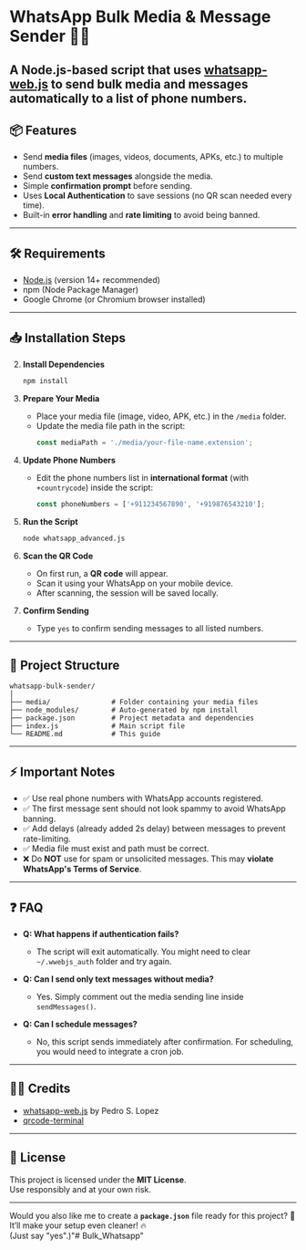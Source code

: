 # WhatsApp Bulk Media & Message Sender 📱🚀

A Node.js-based script that uses [whatsapp-web.js](https://github.com/pedroslopez/whatsapp-web.js) to **send bulk media and messages** automatically to a list of phone numbers.
---
## 📦 Features

- Send **media files** (images, videos, documents, APKs, etc.) to multiple numbers.
- Send **custom text messages** alongside the media.
- Simple **confirmation prompt** before sending.
- Uses **Local Authentication** to save sessions (no QR scan needed every time).
- Built-in **error handling** and **rate limiting** to avoid being banned.

---

## 🛠️ Requirements

- [Node.js](https://nodejs.org/) (version 14+ recommended)
- npm (Node Package Manager)
- Google Chrome (or Chromium browser installed)

---

## 📥 Installation Steps


2. **Install Dependencies**
    ```bash
    npm install
    ```

3. **Prepare Your Media**
    - Place your media file (image, video, APK, etc.) in the `/media` folder.
    - Update the media file path in the script:
      ```javascript
      const mediaPath = './media/your-file-name.extension';
      ```

4. **Update Phone Numbers**
    - Edit the phone numbers list in **international format** (with `+countrycode`) inside the script:
      ```javascript
      const phoneNumbers = ['+911234567890', '+919876543210'];
      ```

5. **Run the Script**
    ```bash
    node whatsapp_advanced.js
    ```

6. **Scan the QR Code**
    - On first run, a **QR code** will appear.
    - Scan it using your WhatsApp on your mobile device.
    - After scanning, the session will be saved locally.

7. **Confirm Sending**
    - Type `yes` to confirm sending messages to all listed numbers.

---

## 📂 Project Structure

```
whatsapp-bulk-sender/
│
├── media/               # Folder containing your media files
├── node_modules/        # Auto-generated by npm install
├── package.json         # Project metadata and dependencies
├── index.js             # Main script file
└── README.md            # This guide
```

---

## ⚡ Important Notes

- ✅ Use real phone numbers with WhatsApp accounts registered.
- ✅ The first message sent should not look spammy to avoid WhatsApp banning.
- ✅ Add delays (already added 2s delay) between messages to prevent rate-limiting.
- ✅ Media file must exist and path must be correct.
- ❌ Do **NOT** use for spam or unsolicited messages. This may **violate WhatsApp's Terms of Service**.

---

## ❓ FAQ

- **Q: What happens if authentication fails?**
  - The script will exit automatically. You might need to clear `~/.wwebjs_auth` folder and try again.

- **Q: Can I send only text messages without media?**
  - Yes. Simply comment out the media sending line inside `sendMessages()`.

- **Q: Can I schedule messages?**
  - No, this script sends immediately after confirmation. For scheduling, you would need to integrate a cron job.

---

## 🧑‍💻 Credits

- [whatsapp-web.js](https://github.com/pedroslopez/whatsapp-web.js) by Pedro S. Lopez
- [qrcode-terminal](https://www.npmjs.com/package/qrcode-terminal)

---

## 📜 License

This project is licensed under the **MIT License**.  
Use responsibly and at your own risk.

---

Would you also like me to create a **`package.json`** file ready for this project? 🚀  
It’ll make your setup even cleaner! 🔥  
(Just say "yes".)"# Bulk_Whatsapp" 
